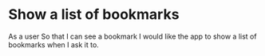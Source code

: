 # Show a list of bookmarks

As a user
So that I can see a bookmark
I would like the app to show a list of bookmarks when I ask it to.

